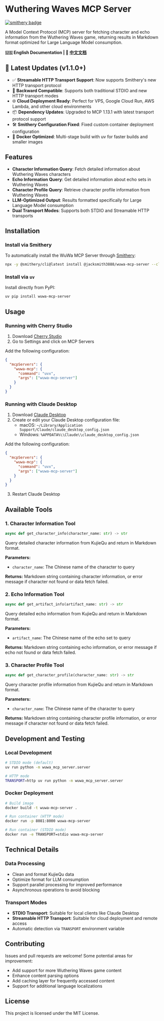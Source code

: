 # Wuthering Waves MCP Server

[![smithery badge](https://smithery.ai/badge/@jacksmith3888/wuwa-mcp-server)](https://smithery.ai/server/@jacksmith3888/wuwa-mcp-server)

A Model Context Protocol (MCP) server for fetching character and echo information from the Wuthering Waves game, returning results in Markdown format optimized for Large Language Model consumption.

**🇺🇸 English Documentation | 📄 [中文文档](README.md)**

## 🚀 Latest Updates (v1.1.0+)

- ✅ **Streamable HTTP Transport Support**: Now supports Smithery's new HTTP transport protocol
- 🔄 **Backward Compatible**: Supports both traditional STDIO and new HTTP transport modes
- 🌐 **Cloud Deployment Ready**: Perfect for VPS, Google Cloud Run, AWS Lambda, and other cloud environments
- 📦 **Dependency Updates**: Upgraded to MCP 1.13.1 with latest transport protocol support
- 🛠️ **Smithery Configuration Fixed**: Fixed custom container deployment configuration
- 🐳 **Docker Optimized**: Multi-stage build with uv for faster builds and smaller images

## Features

- **Character Information Query**: Fetch detailed information about Wuthering Waves characters
- **Echo Information Query**: Get detailed information about echo sets in Wuthering Waves
- **Character Profile Query**: Retrieve character profile information from Wuthering Waves
- **LLM-Optimized Output**: Results formatted specifically for Large Language Model consumption
- **Dual Transport Modes**: Supports both STDIO and Streamable HTTP transports

## Installation

### Install via Smithery

To automatically install the WuWa MCP Server through [Smithery](https://smithery.ai/server/@jacksmith3888/wuwa-mcp-server):

```bash
npx -y @smithery/cli@latest install @jacksmith3888/wuwa-mcp-server --client claude --key YOUR_SMITHERY_KEY
```

### Install via `uv`

Install directly from PyPI:

```bash
uv pip install wuwa-mcp-server
```

## Usage

### Running with Cherry Studio

1. Download [Cherry Studio](https://github.com/CherryHQ/cherry-studio)
2. Go to Settings and click on MCP Servers

Add the following configuration:

```json
{
  "mcpServers": {
    "wuwa-mcp": {
      "command": "uvx",
      "args": ["wuwa-mcp-server"]
    }
  }
}
```

### Running with Claude Desktop

1. Download [Claude Desktop](https://claude.ai/download)
2. Create or edit your Claude Desktop configuration file:
   - macOS: `~/Library/Application Support/Claude/claude_desktop_config.json`
   - Windows: `%APPDATA%\\Claude\\claude_desktop_config.json`

Add the following configuration:

```json
{
  "mcpServers": {
    "wuwa-mcp": {
      "command": "uvx",
      "args": ["wuwa-mcp-server"]
    }
  }
}
```

3. Restart Claude Desktop

## Available Tools

### 1. Character Information Tool

```python
async def get_character_info(character_name: str) -> str
```

Query detailed character information from KujieQu and return in Markdown format.

**Parameters:**

- `character_name`: The Chinese name of the character to query

**Returns:**
Markdown string containing character information, or error message if character not found or data fetch failed.

### 2. Echo Information Tool

```python
async def get_artifact_info(artifact_name: str) -> str
```

Query detailed echo information from KujieQu and return in Markdown format.

**Parameters:**

- `artifact_name`: The Chinese name of the echo set to query

**Returns:**
Markdown string containing echo information, or error message if echo not found or data fetch failed.

### 3. Character Profile Tool

```python
async def get_character_profile(character_name: str) -> str
```

Query character profile information from KujieQu and return in Markdown format.

**Parameters:**

- `character_name`: The Chinese name of the character to query

**Returns:**
Markdown string containing character profile information, or error message if character not found or data fetch failed.

## Development and Testing

### Local Development

```bash
# STDIO mode (default)
uv run python -m wuwa_mcp_server.server

# HTTP mode
TRANSPORT=http uv run python -m wuwa_mcp_server.server
```

### Docker Deployment

```bash
# Build image
docker build -t wuwa-mcp-server .

# Run container (HTTP mode)
docker run -p 8081:8000 wuwa-mcp-server

# Run container (STDIO mode)
docker run -e TRANSPORT=stdio wuwa-mcp-server
```

## Technical Details

### Data Processing

- Clean and format KujieQu data
- Optimize format for LLM consumption
- Support parallel processing for improved performance
- Asynchronous operations to avoid blocking

### Transport Modes

- **STDIO Transport**: Suitable for local clients like Claude Desktop
- **Streamable HTTP Transport**: Suitable for cloud deployment and remote access
- Automatic detection via `TRANSPORT` environment variable

## Contributing

Issues and pull requests are welcome! Some potential areas for improvement:

- Add support for more Wuthering Waves game content
- Enhance content parsing options
- Add caching layer for frequently accessed content
- Support for additional language localizations

## License

This project is licensed under the MIT License.